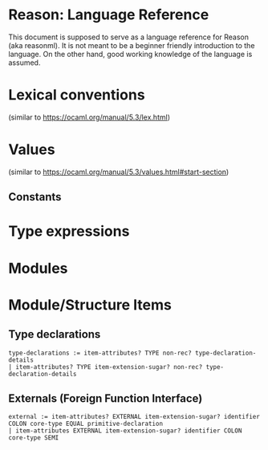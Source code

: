 # Reason: Language Reference

This document is supposed to serve as a language reference for Reason (aka reasonml). It is not meant to be a beginner friendly introduction to the language. On the other hand, good working knowledge of the language is assumed.

# Lexical conventions
(similar to https://ocaml.org/manual/5.3/lex.html)

# Values
(similar to https://ocaml.org/manual/5.3/values.html#start-section)

## Constants

# Type expressions

# Modules

# Module/Structure Items

## Type declarations

```
type-declarations := item-attributes? TYPE non-rec? type-declaration-details
| item-attributes? TYPE item-extension-sugar? non-rec? type-declaration-details
```

## Externals (Foreign Function Interface)

```
external := item-attributes? EXTERNAL item-extension-sugar? identifier COLON core-type EQUAL primitive-declaration
| item-attributes EXTERNAL item-extension-sugar? identifier COLON core-type SEMI
```


